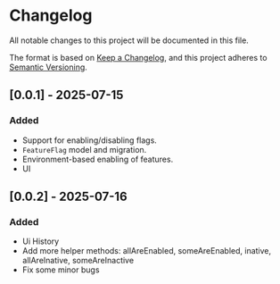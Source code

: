 # Changelog

All notable changes to this project will be documented in this file.

The format is based on [Keep a Changelog](https://keepachangelog.com/en/1.0.0/),
and this project adheres to [Semantic Versioning](https://semver.org/spec/v2.0.0.html).

## [0.0.1] - 2025-07-15

### Added

- Support for enabling/disabling flags.
- `FeatureFlag` model and migration.
- Environment-based enabling of features.
- UI

## [0.0.2] - 2025-07-16

### Added

- Ui History
- Add more helper methods: allAreEnabled, someAreEnabled, inative, allAreInative, someAreInactive
- Fix some minor bugs
